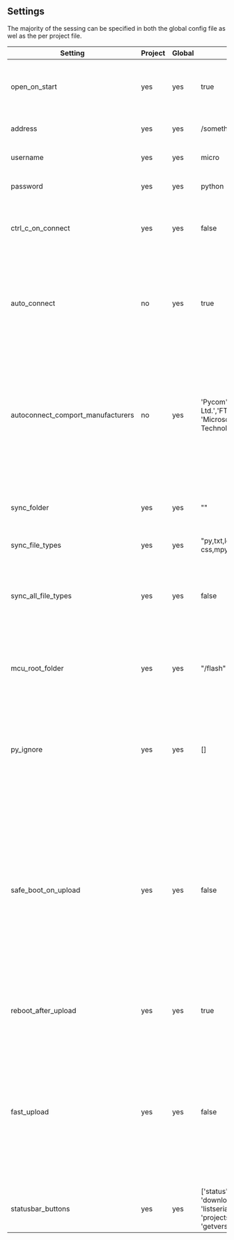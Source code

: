 ## Settings
The majority of the sessing can be specified in both the global config file as wel as the per project file.

| Setting          | Project | Global | Default               | Purpose
|------------------|---------|--------|-----------------------| -----------------------------------------------------------
| open_on_start    | yes     | yes    | true                  | Weather to open the terminal and connect to the board when starting Code
| address          | yes     | yes    | /something            | IP address or comport for your device
| username         | yes     | yes    | micro                 | Board username, only for telnet
| password         | yes     | yes    | python                | Board password, only for telnet
| ctrl_c_on_connect| yes     | yes    | false                 | If true, executes a ctrl-c on connect to stop running programs
||||
| auto_connect     | no       | yes    | true | Autoconnect on USB. Ignores any \'address\' setting and automatically connects to the top item in the serialport list
| autoconnect_comport_manufacturers| no | yes | 'Pycom','Pycom Ltd.','FTDI', 'Microsoft','Microchip Technology, Inc.'| Comma separated list of all the  comport manufacturers supported for the autoconnect feature. Defaults to all possible manufacturers that pycom boards can return.
||||
| sync_folder      | yes     | yes    | ""                    | Folder to synchronize. Empty to sync projects main folder
| sync_file_types  | yes     | yes    | "py,txt,log,json,xml,html,js, css,mpy" | Types of files to be synchronized
| sync_all_file_types | yes  | yes    | false | 'If enabled, all files will be uploaded no matter the file type. The list of file types below will be ignored
| mcu_root_folder  | yes     | yes    | "/flash"              | Pycom board or mcu root filesystem folder , defaults to /flash, use / for stock MicroPython
| py_ignore        | yes     | yes    | []                    | Comma separated list of files and folders to ignore when uploading (no wildcard or regular expressions supported)
||||
| safe_boot_on_upload | yes | yes | false | Safe-boot before upload, Only works with firmware v1.16.0.b1 and up. Safe boots the board before uploading to prevent running out of memory while uploading. Especially useful on older boards with less memory, but adds about 2 seconds to the upload procedure'
| reboot_after_upload| yes | yes | true | Reboots your pycom board after any upload or download action
||||
| fast_upload | yes  | yes | false| Fast upload (experimental), Uses bigger batches and compresses larger (>4kb) files to make uploading faster. Only works on newer devices with 4mb of ram and firmware version >=1.19.x
||||
| statusbar_buttons| yes     | yes     |['status', 'run', 'upload', 'download', 'disconnect', 'listserial', 'settings', 'projectsettings', 'getversion', 'getssid'] | Which quick-access buttons to show in the statusbar.
